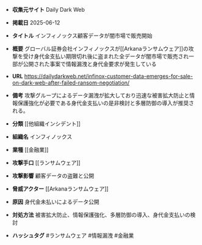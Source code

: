 - **収集元サイト**
Daily Dark Web

- **掲載日**
2025-06-12

- **タイトル**
インフィノックス顧客データが闇市場で販売開始

- **概要**
グローバル証券会社インフィノックスが[[Arkanaランサムウェア]]の攻撃を受け身代金支払い期限切れ後に盗まれた全データが闇市場で販売され一部が公開された事案で情報漏洩と身代金要求が発生している

- **URL**
https://dailydarkweb.net/infinox-customer-data-emerges-for-sale-on-dark-web-after-failed-ransom-negotiation/

- **備考**
攻撃グループによるデータ漏洩が拡大しており迅速な被害拡大防止と情報保護強化が必要である身代金支払いの是非検討と多層防御の導入が推奨される。

- **分類**
[[他組織インシデント]]

- **組織名**
インフィノックス

- **業種**
[[金融業]]

- **攻撃手口**
[[ランサムウェア]]

- **攻撃影響**
顧客データの盗難と公開

- **脅威アクター**
[[Arkanaランサムウェア]]

- **原因**
身代金未払いによるデータ公開

- **対処方法**
被害拡大防止、情報保護強化、多層防御の導入、身代金支払いの検討

- **ハッシュタグ**
#ランサムウェア #情報漏洩 #金融業

